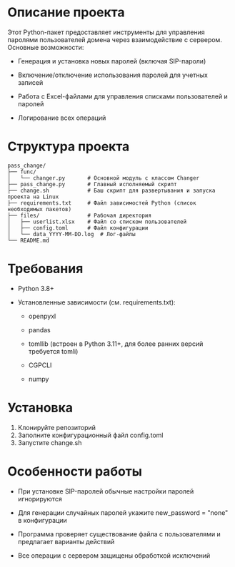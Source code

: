 # Описание проекта
Этот Python-пакет предоставляет инструменты для управления паролями пользователей домена через взаимодействие с сервером. Основные возможности:

- Генерация и установка новых паролей (включая SIP-пароли)

- Включение/отключение использования паролей для учетных записей

- Работа с Excel-файлами для управления списками пользователей и паролей

- Логирование всех операций

# Структура проекта
```
pass_change/
├── func/
│   └── changer.py       # Основной модуль с классом Changer
├── pass_change.py       # Главный исполняемый скрипт
├── change.sh            # Баш скрипт для развертывания и запуска проекта на Linux
├── requirements.txt     # Файл зависимостей Python (список необходимых пакетов)
├── files/               # Рабочая директория
│   ├── userlist.xlsx    # Файл со списком пользователей
│   ├── config.toml      # Файл конфигурации
│   └── data_YYYY-MM-DD.log  # Лог-файлы
└── README.md
```

# Требования
- Python 3.8+

- Установленные зависимости (см. requirements.txt):

  - openpyxl

  - pandas

  - tomllib (встроен в Python 3.11+, для более ранних версий требуется tomli)
 
  - CGPCLI
 
  - numpy

# Установка
1. Клонируйте репозиторий
2. Заполните конфигурационный файл config.toml
3. Запустите change.sh

# Особенности работы
- При установке SIP-паролей обычные настройки паролей игнорируются

- Для генерации случайных паролей укажите new_password = "none" в конфигурации

- Программа проверяет существование файла с пользователями и предлагает варианты действий

- Все операции с сервером защищены обработкой исключений
